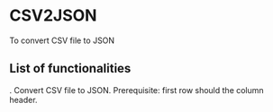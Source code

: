 # CSV2JSON
To convert CSV file to JSON

## List of functionalities
. Convert CSV file to JSON. Prerequisite: first row should the column header.

